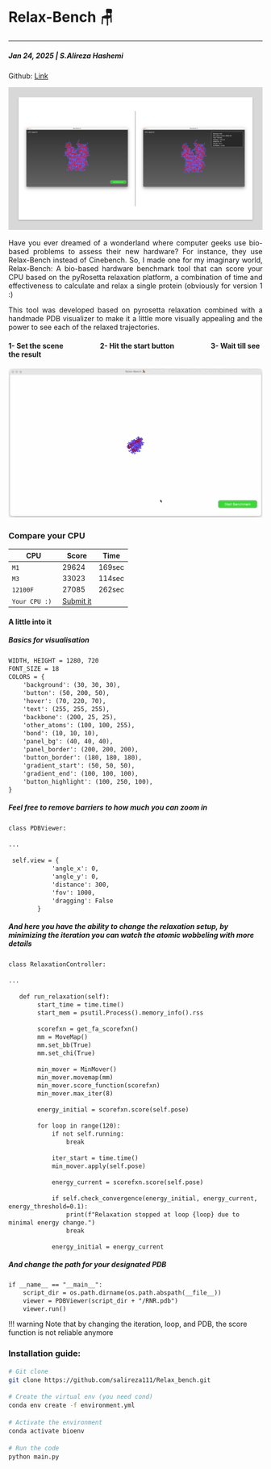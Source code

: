 # Relax-Bench 🪑
---
##### Jan 24, 2025 | S.Alireza Hashemi

Github:
[Link](https://github.com/salireza111/Relax_bench)

![scene](./scene.png)

<div style="text-align: justify"> 
Have you ever dreamed of a wonderland where computer geeks use bio-based problems to assess their new hardware? For instance, they use Relax-Bench instead of Cinebench.
So, I made one for my imaginary world, Relax-Bench: A bio-based hardware benchmark tool that can score your CPU based on the pyRosetta relaxation platform, a combination of time and effectiveness to calculate and relax a single protein (obviously for version 1 :) </div>



<div style="text-align: justify"> 

This tool was developed based on pyrosetta relaxation combined with a handmade PDB visualizer to make it a little more visually appealing and the power to see each of the relaxed trajectories. 

</div>


#### 1- Set the scene  &emsp; &emsp;  &emsp; &emsp;        2- Hit the start button  &emsp; &emsp; &emsp; &emsp; 3- Wait till see the result  &emsp; &emsp;

![23](./23.webp)





### Compare your CPU

| CPU            | Score   | Time  |
| -----------    | ------ | ------ |
| `M1`           |  29624 | 169sec |
| `M3`           |  33023 | 114sec |
| `12100F`       |  27085 | 262sec |
| `Your CPU :) ` | [Submit it](https://docs.google.com/forms/d/e/1FAIpQLSeA7G9HrApUzfOurF2i9OKnAjhgxtBo6RwPhsiBG1x4JTcA7A/viewform?usp=dialog) |


#### A little into it

##### Basics for visualisation

```
WIDTH, HEIGHT = 1280, 720
FONT_SIZE = 18
COLORS = {
    'background': (30, 30, 30),
    'button': (50, 200, 50),
    'hover': (70, 220, 70),
    'text': (255, 255, 255),
    'backbone': (200, 25, 25),      
    'other_atoms': (100, 100, 255),   
    'bond': (10, 10, 10),             
    'panel_bg': (40, 40, 40),
    'panel_border': (200, 200, 200),
    'button_border': (180, 180, 180),
    'gradient_start': (50, 50, 50),
    'gradient_end': (100, 100, 100),
    'button_highlight': (100, 250, 100),
}

```

##### Feel free to remove barriers to how much you can zoom in

```
class PDBViewer:

...

 self.view = {
            'angle_x': 0,
            'angle_y': 0,
            'distance': 300,
            'fov': 1000,
            'dragging': False
        }
```

##### And here you have the ability to change the relaxation setup, by minimizing the iteration you can watch the atomic wobbeling with more details

```
class RelaxationController:

...

   def run_relaxation(self): 
        start_time = time.time()
        start_mem = psutil.Process().memory_info().rss

        scorefxn = get_fa_scorefxn()
        mm = MoveMap()
        mm.set_bb(True)
        mm.set_chi(True)

        min_mover = MinMover()
        min_mover.movemap(mm)
        min_mover.score_function(scorefxn)
        min_mover.max_iter(8)

        energy_initial = scorefxn.score(self.pose)

        for loop in range(120):  
            if not self.running:
                break

            iter_start = time.time()
            min_mover.apply(self.pose)

            energy_current = scorefxn.score(self.pose)

            if self.check_convergence(energy_initial, energy_current, energy_threshold=0.1):
                print(f"Relaxation stopped at loop {loop} due to minimal energy change.")
                break  

            energy_initial = energy_current  

```

##### And change the path for your designated PDB

```
if __name__ == "__main__":
    script_dir = os.path.dirname(os.path.abspath(__file__))
    viewer = PDBViewer(script_dir + "/RNR.pdb")  
    viewer.run()

```

!!! warning 
    Note that by changing the iteration, loop, and PDB, the score function is not reliable anymore




 
### Installation guide:

```bash
# Git clone
git clone https://github.com/salireza111/Relax_bench.git

# Create the virtual env (you need cond)
conda env create -f environment.yml

# Activate the environment
conda activate bioenv

# Run the code
python main.py
```
